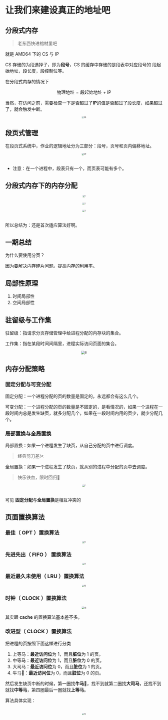 # 让我们来建设真正的地址吧

## 分段式内存

> 老东西快进棺材里吧

就是 AMD64 下的 CS 与 IP

CS 存储的为段选择子，即为**段号**，CS 的缓存中存储的是段表中对应段号的 段起始地址，段长度，段控制位等。

在分段式内存的情况下

$$
\text{物理地址} = \text{段起始地址} + \text{IP}
$$

当然，在访问之前，需要检查一下是否超过了**IP**的值是否超过了段长度，如果超过了，就会触发中断。

<div align="center">
  <img src="./media_10/28.png" alt="28" style="zoom:40%;"/>
</div>

## 段页式管理

在段页式系统中，作业的逻辑地址分为三部分：段号，页号和页内偏移地址。

<div align="center">
  <img src="./media_10/29.png" alt="29" style="zoom:40%;"/>
</div>

<br/>

- 注意：在一个进程中，段表只有一个，而页表可能有多个。

## 分段式内存下的内存分配

<div align="center">
  <img src="./media_11/1.png" alt="1" style="zoom:40%;"/>
</div>

<br/>

<div align="center">
  <img src="./media_11/2.png" alt="2" style="zoom:40%;"/>
</div>

<br/>

<div align="center">
  <img src="./media_11/3.png" alt="3" style="zoom:40%;"/>
</div>

<br/>

所以总结为：还是首次适应算法好啊。

## 一期总结

为什么要使用分页？

因为要解决内存碎片问题。提高内存的利用率。

## 局部性原理

1. 时间局部性
2. 空间局部性

## 驻留级与工作集

驻留级：指请求分页存储管理中给进程分配的内存块的集合。

工作集：指在某段时间间隔里，进程实际访问页面的集合。

<div align="center">
  <img src="./media_11/6.png" alt="6" style="zoom:70%;"/>
</div>

## 内存分配策略

### 固定分配与可变分配

固定分配：一个进程分配的页的数量是固定的，永远都会有这么几个。

可变分配：一个进程分配的页的数量是不固定的，是看情况的，如果一个进程在一段时间内总是发生缺页，就多分配几个，如果在一段时间内用的页少，就少分配几个。

### 局部置换与全局置换

局部置换：如果一个进程发生了缺页，从自己分配的页中进行调度。

> 经典剪刀差✂

全局置换：如果一个进程发生了缺页，就从别的进程中分配的页中去调度。

> 快乐铁血，限时回归🔨

<div align="center">
  <img src="./media_11/7.png" alt="7" style="zoom:40%;"/>
</div>

<br/>

可见 **固定分配**与**全局置换**是相互冲突的

## 页面置换算法

### 最佳（ OPT ）置换算法

<div align="center">
  <img src="./media_11/8.png" alt="8" style="zoom:40%;"/>
</div>

### 先进先出（ FIFO ） 置换算法

<div align="center">
  <img src="./media_11/9.png" alt="9" style="zoom:40%;"/>
</div>

### 最近最久未使用（ LRU ）置换算法

<div align="center">
  <img src="./media_11/10.png" alt="10" style="zoom:40%;"/>
</div>

### 时钟（ CLOCK ）置换算法

<div align="center">
  <img src="./media_11/11.png" alt="11" style="zoom:50%;"/>
</div>

其实跟 **cache** 的置换算法基本差不多。

### 改进型（ CLOCK ）置换算法

把进程的页按照下面这样进行分类

1. 上等马：**最近访问位**为 1，而且**脏位**为 1 的页。
2. 中等马：**最近访问位**为 1，而且**脏位**为 0 的页。
3. 大司马：**最近访问位**为 0，而且**脏位**为 1 的页。
4. 牛马🐂：**最近访问位**为 0，而且**脏位**为 0 的页。

然后发生缺页中断的时候，第一圈找**牛马🐂**，找不到就第二圈找**大司马**，还找不到就找**中等马**，第四圈最后一圈就找**上等马**。

算法具体实现：

<br/>

<div align="center">
  <img src="./media_11/12.png" alt="12" style="zoom:40%;"/>
</div>
